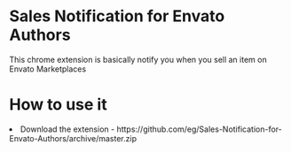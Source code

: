 # Sales Notification for Envato Authors
This chrome extension is basically notify you when you sell an item on Envato Marketplaces

# How to use it
<li>Download the extension - https://github.com/eg/Sales-Notification-for-Envato-Authors/archive/master.zip </li>
